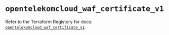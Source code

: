 # `opentelekomcloud_waf_certificate_v1`

Refer to the Terraform Registory for docs: [`opentelekomcloud_waf_certificate_v1`](https://www.terraform.io/docs/providers/opentelekomcloud/r/waf_certificate_v1).
